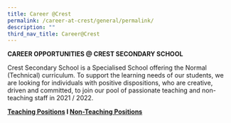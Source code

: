 ```yaml
---
title: Career @Crest
permalink: /career-at-crest/general/permalink/
description: ""
third_nav_title: Career@Crest
---
```




**CAREER OPPORTUNITIES @ CREST SECONDARY SCHOOL**  

  

Crest Secondary School is a Specialised School offering the Normal (Technical) curriculum. To support the learning needs of our students, we are looking for individuals with positive dispositions, who are creative, driven and committed, to join our pool of passionate teaching and non-teaching staff in 2021 / 2022.

**[Teaching Positions](https://moe-crestsec-staging.netlify.app/useful-info/career-at-crest/teaching-positions/permalink) I [Non-Teaching Positions](https://moe-crestsec-staging.netlify.app/useful-info/career-at-crest/non-teaching-positions/permalink)**

